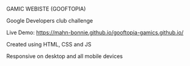 GAMIC WEBISTE (GOOFTOPIA) 

Google Developers club challenge

Live Demo:  https://mahn-bonnie.github.io/gooftopia-gamics.github.io/

Created using HTML, CSS and JS

Responsive on desktop and all mobile devices
